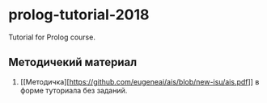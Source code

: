 # prolog-tutorial-2018
Tutorial for Prolog course.

## Методичекий материал

1. [[Методичка][https://github.com/eugeneai/ais/blob/new-isu/ais.pdf]] в форме туториала без заданий.
